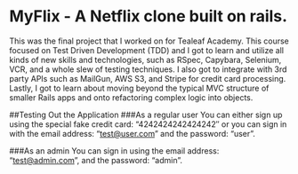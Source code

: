 # MyFlix - A Netflix clone built on rails.

This was the final project that I worked on for Tealeaf Academy. This course focused on Test Driven Development (TDD) and I got to learn and utilize all kinds of new skills and technologies, such as RSpec, Capybara, Selenium, VCR, and a whole slew of testing techniques. I also got to integrate with 3rd party APIs such as MailGun, AWS S3, and Stripe for credit card processing. Lastly, I got to learn about moving beyond the typical MVC structure of smaller Rails apps and onto refactoring complex logic into objects.

##Testing Out the Application
###As a regular user
You can either sign up using the special fake credit card: “4242424242424242″ or you can sign in with the email address: “test@user.com” and the password: “user”.

###As an admin
You can sign in using the email address: “test@admin.com”, and the password: “admin”.
